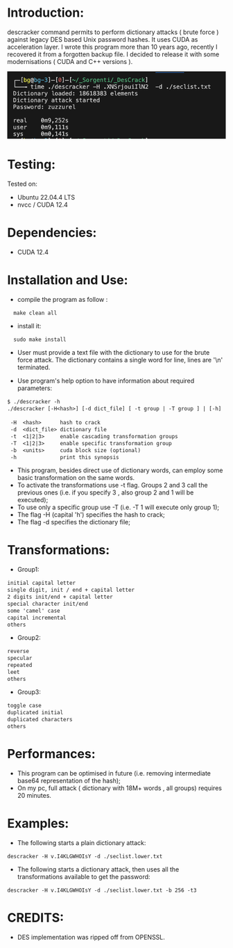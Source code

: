 Introduction:
=============

descracker command permits to perform dictionary attacks ( brute force ) against legacy DES based Unix password hashes. It uses CUDA as acceleration layer. I wrote this program more than 10 years ago, recently I recovered it from a forgotten backup file. I decided to release it with some modernisations ( CUDA and C++ versions ).

![alt text](./screenshots/timeexex.png "Execution Time")

Testing:
=========

Tested on:
* Ubuntu 22.04.4 LTS
* nvcc / CUDA 12.4

Dependencies:
=============

* CUDA 12.4

Installation and Use:
=====================

- compile the program as follow :
```shell
  make clean all
```
- install it:
```shell
  sudo make install
```
- User must provide a text file with the dictionary to use for the brute force attack. The dictionary contains a single word for line, lines are '\n' terminated.

- Use program's help option to have information about required parameters:
```
$ ./descracker -h
./descracker [-H<hash>] [-d dict_file] [ -t group | -T group ] | [-h]

 -H  <hash>      hash to crack
 -d  <dict_file> dictionary file
 -t  <1|2|3>     enable cascading transformation groups
 -T  <1|2|3>     enable specific transformation group
 -b  <units>     cuda block size (optional)
 -h              print this synopsis
```

- This program, besides direct use of dictionary words, can employ some basic transformation on the same words. <BR>
- To activate the transformations  use -t flag. Groups 2 and 3 call the previous ones (i.e. if you specify 3 , also group 2 and 1 will be executed);<BR>
- To use only a specific group use -T (i.e. -T 1 will execute only group 1);
- The flag -H (capital 'h') specifies the hash to crack;<BR>
- The flag -d specifies the dictionary file;<BR>

Transformations:
================

- Group1:
```
initial capital letter
single digit, init / end + capital letter
2 digits init/end + capital letter
special character init/end
some 'camel' case
capital incremental
others
```
- Group2:
```
reverse
specular
repeated
leet
others
```
- Group3:
```
toggle case
duplicated initial
duplicated characters
others
```

Performances:
=============

- This program can be optimised in future (i.e. removing intermediate base64 representation of the hash);<BR>
- On my pc, full attack ( dictionary with 18M+ words , all groups) requires 20 minutes.

Examples:
========
- The following starts a plain dictionary attack:
```shell
descracker -H v.I4KLGWHOIsY -d ./seclist.lower.txt 
```
- The following starts a dictionary attack, then uses all the transformations available to get the password:
```shell
descracker -H v.I4KLGWHOIsY -d ./seclist.lower.txt -b 256 -t3
```

CREDITS:
========

- DES implementation was ripped off from OPENSSL. 
